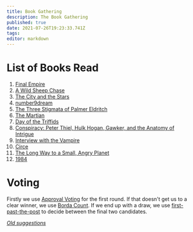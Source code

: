 ```yaml
---
title: Book Gathering
description: The Book Gathering
published: true
date: 2021-07-26T19:23:33.741Z
tags: 
editor: markdown
---
```


# List of Books Read
1. [Final Empire](/books/the-final-empire)
2. [A Wild Sheep Chase](/books/a-wild-sheep-chase)
3. [The City and the Stars](/books/the-city-and-the-stars)
4. [number9dream](/books/number-9-dream)
5. [The Three Stigmata of Palmer Eldritch](/books/the-three-stigmata-of-palmer-eldritch)
6. [The Martian](/books/the-martian)
7. [Day of the Triffids](/books/day-of-the-triffids)
8. [Conspiracy: Peter Thiel, Hulk Hogan, Gawker, and the Anatomy of Intrigue](/books/conspiracy)
9. [Interview with the Vampire](/books/interview-with-the-vampire)
10. [Circe](/books/circe)
11. [The Long Way to a Small, Angry Planet](/books/the-long-way-to-a-small-angry-planet)
12. [1984](/books/1984)

# Voting
Firstly we use [Approval Voting](https://en.wikipedia.org/wiki/Approval_voting) for the first round.
If that doesn't get us to a clear winner, we use [Borda Count](https://en.wikipedia.org/wiki/Borda_count).
If we end up with a draw, we use [first-past-the-post](https://en.wikipedia.org/wiki/First-past-the-post_voting) to decide between the final two candidates.

*[Old suggestions](/books/old-suggestions)*